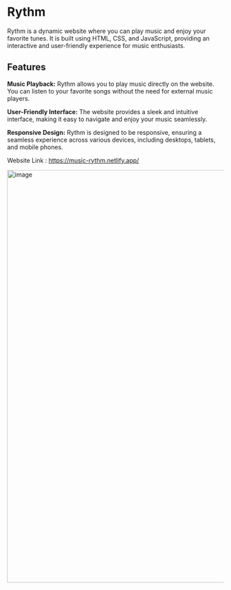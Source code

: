 # Rythm

Rythm is a dynamic website where you can play music and enjoy your favorite tunes. 
It is built using HTML, CSS, and JavaScript, providing an interactive and user-friendly experience for music enthusiasts.

## Features

**Music Playback:** Rythm allows you to play music directly on the website. You can listen to your favorite songs without the need for external music players.

**User-Friendly Interface:** The website provides a sleek and intuitive interface, making it easy to navigate and enjoy your music seamlessly.

**Responsive Design:** Rythm is designed to be responsive, ensuring a seamless experience across various devices, including desktops, tablets, and mobile phones.


Website Link : https://music-rythm.netlify.app/ 


<img width="960" alt="image" src="https://github.com/saloni0419/Rythm/assets/100074110/24d7e9ca-fea9-470f-8af6-d01b30d8c08e">
